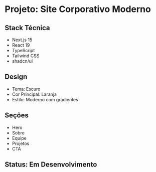 # Projeto: Site Corporativo Moderno

## Stack Técnica
- Next.js 15
- React 19
- TypeScript
- Tailwind CSS
- shadcn/ui

## Design
- Tema: Escuro
- Cor Principal: Laranja
- Estilo: Moderno com gradientes

## Seções
- Hero
- Sobre
- Equipe
- Projetos
- CTA

## Status: Em Desenvolvimento
